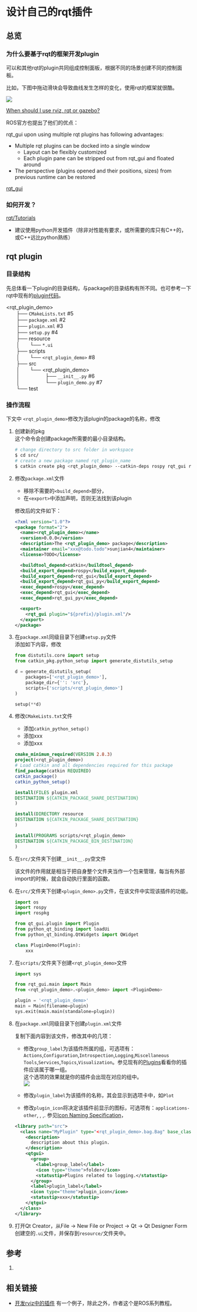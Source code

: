 # 设计自己的rqt插件

## 总览

### 为什么要基于rqt的框架开发plugin

可以和其他rqt的plugin共同组成控制面板，根据不同的场景创建不同的控制面板。

比如，下图中拖动滑块会导致曲线发生怎样的变化，使用rqt的框架就很酷。

![](./images/why_rqt_plugin.png)

[When should I use rviz, rqt or gazebo?](https://answers.ros.org/question/317316/when-should-i-use-rviz-rqt-or-gazebo/)

ROS官方也提出了他们的优点：

rqt_gui upon using multiple rqt plugins has following advantages:  
* Multiple rqt plugins can be docked into a single window  
  * Layout can be flexibly customized
  * Each plugin pane can be stripped out from rqt_gui and floated around
* The perspective (plugins opened and their positions, sizes) from previous runtime can be restored
  
[rqt_gui](http://wiki.ros.org/rqt_gui)

### 如何开发？


[rqt/Tutorials](http://wiki.ros.org/rqt/Tutorials)

* 建议使用python开发插件（除非对性能有要求，或所需要的库只有C++的，或C++远比python熟练）

## rqt plugin

### 目录结构

先总体看一下plugin的目录结构，与package的目录结构有所不同。也可参考一下rqt中现有的[plugin代码](https://github.com/ros-visualization/rqt_common_plugins/tree/efc7c7e30533c598869943fb400a5744c7d30881)。

<rqt_plugin_demo>  
&emsp;&emsp;├── `CMakeLists.txt` #5  
&emsp;&emsp;├── `package.xml` #2  
&emsp;&emsp;├── `plugin.xml` #3  
&emsp;&emsp;├── `setup.py` #4  
&emsp;&emsp;├── resource  
&emsp;&emsp;│&emsp;&emsp;└── `*.ui`  
&emsp;&emsp;├── scripts  
&emsp;&emsp;│&emsp;&emsp;└── `<rqt_plugin_demo>` #8  
&emsp;&emsp;├── src  
&emsp;&emsp;│&emsp;&emsp;└── <rqt_plugin_demo>  
&emsp;&emsp;│&emsp;&emsp;&emsp;&emsp;&emsp;├── `__init__.py` #6  
&emsp;&emsp;│&emsp;&emsp;&emsp;&emsp;&emsp;└── `plugin_demo.py` #7  
&emsp;&emsp;└── test 

### 操作流程

下文中
`<rqt_plugin_demo>`修改为该plugin的package的名称，修改


1. 创建新的pkg  
   这个命令会创建package所需要的最小目录结构。
   ``` bash
   # change directory to src folder in workspace
   $ cd src/  
   # create a new package named rqt_plugin_name
   $ catkin create pkg <rqt_plugin_demo> --catkin-deps rospy rqt_gui rqt_gui_py
   ```
2. 修改`package.xml`文件
   * 移除不需要的`<build_depend>`部分，
   * 在`<export>`中添加声明，否则无法找到该plugin  

   修改后的文件如下：
    ``` xml
    <?xml version="1.0"?>
    <package format="2">
      <name><rqt_plugin_demo></name>
      <version>0.0.0</version>
      <description>The <rqt_plugin_demo> package</description>
      <maintainer email="xxx@todo.todo">sunjian4</maintainer>
      <license>TODO</license>

      <buildtool_depend>catkin</buildtool_depend>
      <build_export_depend>rospy</build_export_depend>
      <build_export_depend>rqt_gui</build_export_depend>
      <build_export_depend>rqt_gui_py</build_export_depend>
      <exec_depend>rospy</exec_depend>
      <exec_depend>rqt_gui</exec_depend>
      <exec_depend>rqt_gui_py</exec_depend>

      <export>
        <rqt_gui plugin="${prefix}/plugin.xml"/>
      </export>
    </package>
   ```

4. 在`package.xml`同级目录下创建`setup.py`文件  
   添加如下内容，修改
    ``` python
    from distutils.core import setup
    from catkin_pkg.python_setup import generate_distutils_setup

    d = generate_distutils_setup(
        packages=['<rqt_plugin_demo>'],
        package_dir={'': 'src'},
        scripts=['scripts/<rqt_plugin_demo>']
    )

    setup(**d)
    ```
5. 修改`CMakeLists.txt`文件
   * 添加`catkin_python_setup()`
   * 添加xxx
   * 添加xxx
    ``` cmake
    cmake_minimum_required(VERSION 2.8.3)
    project(<rqt_plugin_demo>)
    # Load catkin and all dependencies required for this package
    find_package(catkin REQUIRED)
    catkin_package()
    catkin_python_setup()

    install(FILES plugin.xml
    DESTINATION ${CATKIN_PACKAGE_SHARE_DESTINATION}
    )

    install(DIRECTORY resource
    DESTINATION ${CATKIN_PACKAGE_SHARE_DESTINATION}
    )

    install(PROGRAMS scripts/<rqt_plugin_demo>
    DESTINATION ${CATKIN_PACKAGE_BIN_DESTINATION}
    )
    ```
6. 在`src/`文件夹下创建`__init__.py`空文件  
   
   该文件的作用就是相当于把自身整个文件夹当作一个包来管理，每当有外部import的时候，就会自动执行里面的函数。
7. 在`src/`文件夹下创建`<plugin_demo>.py`文件，在该文件中实现该插件的功能。
    ``` python
    import os
    import rospy
    import rospkg

    from qt_gui.plugin import Plugin
    from python_qt_binding import loadUi
    from python_qt_binding.QtWidgets import QWidget

    class PluginDemo(Plugin):
        xxx
    ```
8. 在`scripts/`文件夹下创建`<rqt_plugin_demo>`文件
    ``` python
    import sys

    from rqt_gui.main import Main
    from <rqt_plugin_demo>.<plugin_demo> import <PluginDemo>

    plugin = '<rqt_plugin_demo>'
    main = Main(filename=plugin)
    sys.exit(main.main(standalone=plugin))
    ```
3. 在`package.xml`同级目录下创建`plugin.xml`文件
   
   复制下面内容到该文件，修改其中的几项：

   * 修改`group_label`为该插件所属的组，可选项有：`Actions`,`Configuration`,`Introspection`,`Logging`,`Miscellaneous Tools`,`Services`,`Topics`,`Visualization`。参见现有的[Plugins](http://wiki.ros.org/rqt/Plugins)看看你的插件应该属于哪一组。  
    这个选项的效果就是你的插件会出现在对应的组中。  
     ![](./images/plugin_group_label.png)

   * 修改`plugin_label`为该插件的名称，其会显示到选项卡中，如`Plot`  
   * 修改`plugin_icon`将决定该插件前显示的图标，可选项有：`applications-other`, , ,. 参见[Icon Naming Specification](https://specifications.freedesktop.org/icon-naming-spec/icon-naming-spec-latest.html)，
    ``` xml
    <library path="src">
      <class name="MyPlugin" type="<rqt_plugin_demo>.bag.Bag" base_class_type="rqt_gui_py::Plugin">
        <description>
          description about this plugin.
        </description>
        <qtgui>
          <group>
            <label>group_label</label>
            <icon type="theme">folder</icon>
            <statustip>Plugins related to logging.</statustip>
          </group>
          <label>plugin_label</label>
          <icon type="theme">plugin_icon</icon>
          <statustip>xxx</statustip>
        </qtgui>
      </class>
    </library>
    ```
9. 打开Qt Creator，从File -> New File or Project -> Qt -> Qt Designer Form创建空的`.ui`文件，并保存到`resource/`文件夹中。
## 参考

1. 

## 相关链接

* [开发rviz中的插件](http://www.guyuehome.com/945)
  有一个例子，除此之外，作者这个是ROS系列教程。
